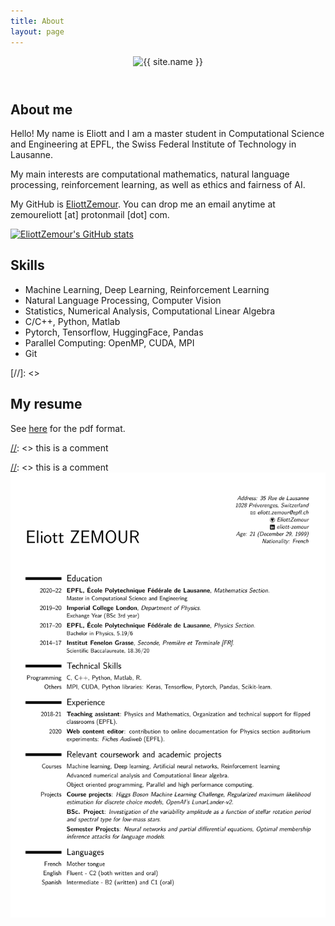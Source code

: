```yaml
---
title: About
layout: page
---
```


<header class="profile-pic {% if site.animation %}animated{% endif %}">
		<img class="selfie" alt="{{ site.name }}" src="{% if site.external-image %}{{ site.picture }}{% else %}{{ site.url }}/{{ site.picture }}{% endif %}" />
</header>

## About me

Hello! My name is Eliott and I am a master student in Computational Science and Engineering at EPFL, the Swiss Federal Institute of Technology in Lausanne.

My main interests are computational mathematics, natural language processing, reinforcement learning, as well as ethics and fairness of AI.  

My GitHub is [EliottZemour](https://github.com/EliottZemour). You can drop me an email anytime at zemoureliott [at] protonmail [dot] com.

[![EliottZemour's GitHub stats](https://github-readme-stats.vercel.app/api?username=EliottZemour&show_icons=true&theme=default)](https://github.com/anuraghazra/github-readme-stats)

<h2>Skills</h2>

[//]: <aaa>
<ul class="skill-list">
	<li>Machine Learning, Deep Learning, Reinforcement Learning</li>
	<li>Natural Language Processing, Computer Vision</li>
	<li>Statistics, Numerical Analysis, Computational Linear Algebra</li>
	<li>C/C++, Python, Matlab</li>
	<li>Pytorch, Tensorflow, HuggingFace, Pandas</li>
	<li>Parallel Computing: OpenMP, CUDA, MPI</li>
	<li>Git</li>
</ul>
[//]: <>

## My resume
See [here](/assets/resume.pdf) for the pdf format.  

[//]: <> this is a comment  

[//]: <> this is a comment  <img class="image" src="/assets/images/resume-1.png" alt="Alt Text">

